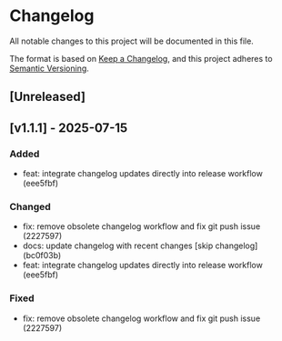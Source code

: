 # Changelog

All notable changes to this project will be documented in this file.

The format is based on [Keep a Changelog](https://keepachangelog.com/en/1.0.0/),
and this project adheres to [Semantic Versioning](https://semver.org/spec/v2.0.0.html).

## [Unreleased]

## [v1.1.1] - 2025-07-15

### Added
- feat: integrate changelog updates directly into release workflow (eee5fbf)

### Changed
- fix: remove obsolete changelog workflow and fix git push issue (2227597)
- docs: update changelog with recent changes [skip changelog] (bc0f03b)
- feat: integrate changelog updates directly into release workflow (eee5fbf)

### Fixed
- fix: remove obsolete changelog workflow and fix git push issue (2227597)

